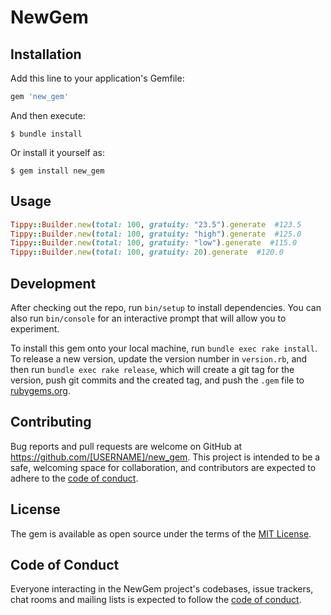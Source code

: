 # NewGem

## Installation

Add this line to your application's Gemfile:

```ruby
gem 'new_gem'
```

And then execute:

    $ bundle install

Or install it yourself as:

    $ gem install new_gem

## Usage

```ruby
Tippy::Builder.new(total: 100, gratuity: "23.5").generate  #123.5
Tippy::Builder.new(total: 100, gratuity: "high").generate  #125.0
Tippy::Builder.new(total: 100, gratuity: "low").generate  #115.0
Tippy::Builder.new(total: 100, gratuity: 20).generate  #120.0
```


## Development

After checking out the repo, run `bin/setup` to install dependencies. You can also run `bin/console` for an interactive prompt that will allow you to experiment.

To install this gem onto your local machine, run `bundle exec rake install`. To release a new version, update the version number in `version.rb`, and then run `bundle exec rake release`, which will create a git tag for the version, push git commits and the created tag, and push the `.gem` file to [rubygems.org](https://rubygems.org).

## Contributing

Bug reports and pull requests are welcome on GitHub at https://github.com/[USERNAME]/new_gem. This project is intended to be a safe, welcoming space for collaboration, and contributors are expected to adhere to the [code of conduct](https://github.com/[USERNAME]/new_gem/blob/master/CODE_OF_CONDUCT.md).

## License

The gem is available as open source under the terms of the [MIT License](https://opensource.org/licenses/MIT).

## Code of Conduct

Everyone interacting in the NewGem project's codebases, issue trackers, chat rooms and mailing lists is expected to follow the [code of conduct](https://github.com/[USERNAME]/new_gem/blob/master/CODE_OF_CONDUCT.md).

